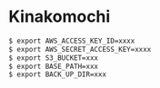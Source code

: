 # Kinakomochi

```bash
$ export AWS_ACCESS_KEY_ID=xxxx
$ export AWS_SECRET_ACCESS_KEY=xxxx
$ export S3_BUCKET=xxx
$ export BASE_PATH=xxx
$ export BACK_UP_DIR=xxx
```
